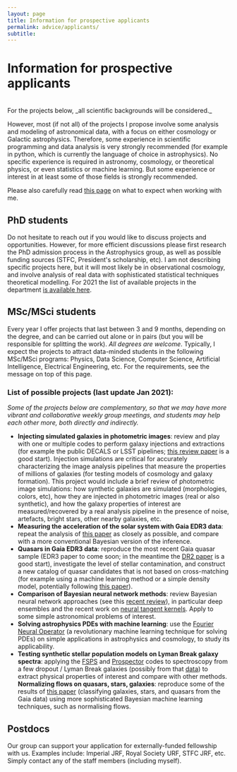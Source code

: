 ```yaml
---
layout: page
title: Information for prospective applicants
permalink: advice/applicants/
subtitle:
---
```


# Information for prospective applicants
<br/>
For the projects below, _all scientific backgrounds will be considered._

However, most (if not all) of the projects I propose involve some analysis and modeling of astronomical data, with a focus on either cosmology or Galactic astrophysics. Therefore, some experience in scientific programming and data analysis is very strongly recommended (for example in python, which is currently the language of choice in astrophysics). No specific experience is required in astronomy, cosmology, or theoretical physics, or even statistics or machine learning. But some experience or interest in at least some of those fields is strongly recommended.

Please also carefully read <a href="../expectations/"> this page</a> on what to expect when working with me.

## PhD students

Do not hesitate to reach out if you would like to discuss projects and opportunities. However, for more efficient discussions please first research the PhD admission process in the Astrophysics group, as well as possible funding sources (STFC, President's scholarship, etc). I am not describing specific projects here, but it will most likely be in observational cosmology, and involve analysis of real data with sophisticated statistical techniques theoretical modelling. For 2021 the list of available projects in the department <a href="https://www.imperial.ac.uk/astrophysics/students-and-prospective-students/phd-projects/">is available here</a>.

## MSc/MSci students

Every year I offer projects that last between 3 and 9 months, depending on the degree, and can be carried out alone or in pairs (but you will be responsible for splitting the work). _All degrees are welcome_. Typically, I expect the projects to attract data-minded students in the following MSc/MSci programs: Physics, Data Science, Computer Science, Artificial Intelligence, Electrical Engineering, etc. For the requirements, see the message on top of this page.

### List of possible projects (last update Jan 2021):
_Some of the projects below are complementary, so that we may have more vibrant and collaborative weekly group meetings, and students may help each other more, both directly and indirectly._
- **Injecting simulated galaxies in photometric images**: review and play with one or multiple codes to perform galaxy injections and extractions (for example the public DECALS or LSST pipelines; <a href="https://arxiv.org/abs/2003.06090">this review paper</a> is a good start). Injection simulations are critical for accurately characterizing the image analysis pipelines that measure the properties of millions of galaxies (for testing models of cosmology and galaxy formation). This project would include a brief review of photometric image simulations: how synthetic galaxies are simulated (morphologies, colors, etc), how they are injected in photometric images (real or also synthetic), and how the galaxy properties of interest are measured/recovered by a real analysis pipeline in the presence of noise, artefacts, bright stars, other nearby galaxies, etc. 
- **Measuring the acceleration of the solar system with Gaia EDR3 data**: repeat the analysis of <a href="https://arxiv.org/pdf/2012.02036.pdf">this paper</a> as closely as possible, and compare with a more conventional Bayesian version of the inference.
- **Quasars in Gaia EDR3 data**: reproduce the most recent Gaia quasar sample (EDR3 paper to come soon; in the meantime the <a href="https://ui.adsabs.harvard.edu/abs/2018A%26A...616A..14G/abstract">DR2 paper<a> is a good start), investigate the level of stellar contamination, and construct a new catalog of quasar candidates that is not based on cross-matching (for example using a machine learning method or a simple density model, potentially following <a href="https://arxiv.org/abs/1910.05255"> this paper</a>).
- **Comparison of Bayesian neural network methods**: review Bayesian neural network approaches (see this <a href="https://arxiv.org/pdf/2011.06225.pdf">recent review</a>), in particular deep ensembles and the recent work on <a href="https://arxiv.org/pdf/2007.05864.pdf">neural tangent kernels</a>. Apply to some simple astronomical problems of interest.
- **Solving astrophysics PDEs with machine learning**: use the <a href="https://arxiv.org/pdf/2010.08895.pdf">Fourier Neural Operator</a> (a revolutionary machine learning technique for solving PDEs) on simple applications in astrophysics and cosmology, to study its applicability.
- **Testing synthetic stellar population models on Lyman Break galaxy spectra**: applying the <a href="https://github.com/cconroy20/fsps">FSPS</a> and <a href="https://arxiv.org/abs/2012.01426">Prospector</a> codes to spectroscopy from a few dropout / Lyman Break galaxies (possibly from that <a href="https://arxiv.org/abs/2004.00158">data</a>) to extract physical properties of interest and compare with other methods.
**Normalizing flows on quasars, stars, galaxies**: reproduce some of the results of <a href="https://arxiv.org/abs/2012.05220">this paper</a> (classifying galaxies, stars, and quasars from the Gaia data) using more sophisticated Bayesian machine learning techniques, such as normalising flows.


## Postdocs

Our group can support your application for externally-funded fellowship with us. Examples include: Imperial JRF, Royal Society URF, STFC JRF, etc. Simply contact any of the staff members (including myself).
